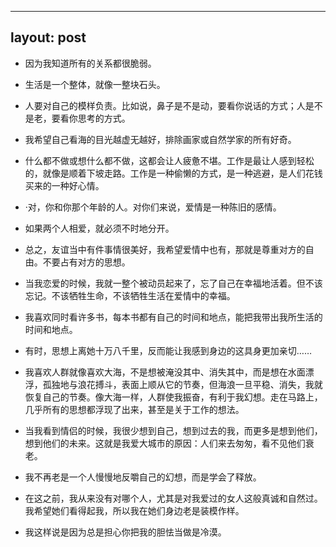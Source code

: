 ---
layout: post
----

- 因为我知道所有的关系都很脆弱。

- 生活是一个整体，就像一整块石头。

- 人要对自己的模样负责。比如说，鼻子是不是动，要看你说话的方式；人是不是老，要看你思考的方式。

- 我希望自己看海的目光越虚无越好，排除画家或自然学家的所有好奇。

- 什么都不做或想什么都不做，这都会让人疲惫不堪。工作是最让人感到轻松的，就像是顺着下坡走路。工作是一种偷懒的方式，是一种逃避，是人们花钱买来的一种好心情。

- ·对，你和你那个年龄的人。对你们来说，爱情是一种陈旧的感情。

- 如果两个人相爱，就必须不时地分开。

- 总之，友谊当中有件事情很美好，我希望爱情中也有，那就是尊重对方的自由。不要占有对方的思想。

- 当我恋爱的时候，我就一整个被动员起来了，忘了自己在幸福地活着。但不该忘记。不该牺牲生命，不该牺牲生活在爱情中的幸福。

- 我喜欢同时看许多书，每本书都有自己的时间和地点，能把我带出我所生活的时间和地点。

- 有时，思想上离她十万八千里，反而能让我感到身边的这具身更加亲切……

- 我喜欢人群就像喜欢大海，不是想被淹没其中、消失其中，而是想在水面漂浮，孤独地与浪花搏斗，表面上顺从它的节奏，但海浪一旦平稳、消失，我就恢复自己的节奏。像大海一样，人群使我振奋，有利于我幻想。走在马路上，几乎所有的思想都浮现了出来，甚至是关于工作的想法。

- 当我看到情侣的时候，我很少想到自己，想到过去的我，而更多是想到他们，想到他们的未来。这就是我爱大城市的原因：人们来去匆匆，看不见他们衰老。

- 我不再老是一个人慢慢地反嚼自己的幻想，而是学会了释放。

- 在这之前，我从来没有对哪个人，尤其是对我爱过的女人这般真诚和自然过。我希望她们看得起我，所以我在她们身边老是装模作样。

- 我这样说是因为总是担心你把我的胆怯当做是冷漠。